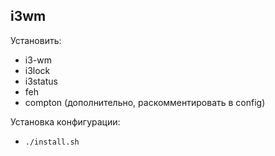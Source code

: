 ## i3wm

Установить:
* i3-wm
* i3lock
* i3status
* feh
* compton (дополнительно, раскомментировать в config)

Установка конфигурации:
* `./install.sh`
